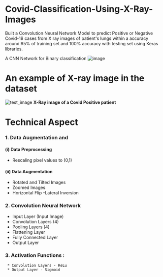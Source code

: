 # Covid-Classification-Using-X-Ray-Images
Built a Convolution Neural Network Model to predict Positive or Negative Covid-19 cases from X ray images of patient's lungs within a accuracy around 95% of training set and 100% accuracy with testing set using Keras libraries.

A CNN Network for Binary classification 
![image](https://user-images.githubusercontent.com/63362412/123130372-599cc400-d46a-11eb-9ede-f2c01fcf5597.png)

# An example of X-ray image in the dataset
![test_image](https://user-images.githubusercontent.com/63362412/123131749-a03eee00-d46b-11eb-970b-f2e4624e72ee.jpeg)
**X-Ray image of a Covid Positive patient**


# Technical Aspect

### 1. Data Augmentation and
#### (i) Data Preprocessing
 * Rescaling pixel values to (0,1)
#### (ii) Data Augmentation
  * Rotated and Tilted Images
  * Zoomed Images
  * Horizontal Flip -Lateral Inversion
  
 ### 2. Convolution Neural Network
 * Input Layer (Input Image)
 * Convolution Layers (4)
 * Pooling Layers (4)
 * Flattening Layer 
 * Fully Connected Layer
 * Output Layer

### 3. Activation Functions :
     * Convolution Layers - ReLu
     * Output Layer - Sigmoid









